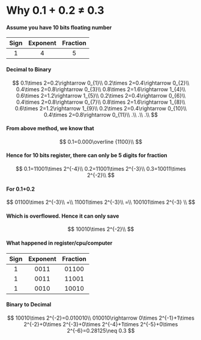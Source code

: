 # Why 0.1 + 0.2 ≠ 0.3

#### Assume you have 10 bits floating number
|Sign|Exponent|Fraction|
|:-:|:-:|:-:|
|1|4|5|

#### Decimal to Binary
$$
0.1\times 2=0.2\rightarrow 0_{1}\\
0.2\times 2=0.4\rightarrow 0_{2}\\
0.4\times 2=0.8\rightarrow 0_{3}\\
0.8\times 2=1.6\rightarrow 1_{4}\\
0.6\times 2=1.2\rightarrow 1_{5}\\
0.2\times 2=0.4\rightarrow 0_{6}\\
0.4\times 2=0.8\rightarrow 0_{7}\\
0.8\times 2=1.6\rightarrow 1_{8}\\
0.6\times 2=1.2\rightarrow 1_{9}\\
0.2\times 2=0.4\rightarrow 0_{10}\\
0.4\times 2=0.8\rightarrow 0_{11}\\
.\\
.\\
.\\
$$
#### From above method, we know that
$$
0.1=0.000\overline {1100}\\
$$
#### Hence for 10 bits register, there can only be 5 digits for fraction
$$
0.1=11001\times 2^{-4}\\
0.2=11001\times 2^{-3}\\
0.3=10011\times 2^{-2}\\
$$
#### For 0.1+0.2
$$
01100\times 2^{-3}\\
+\\
11001\times 2^{-3}\\
=\\
100101\times 2^{-3} \\
$$
#### Which is overflowed. Hence it can only save
$$
10010\times 2^{-2}\\
$$
#### What happened in register/cpu/computer
|Sign|Exponent|Fraction|
|:-:|:-:|:-:|
|1|0011|01100|
|1|0011|11001|
|1|0010|10010|
#### Binary to Decimal
$$
10010\times 2^{-2}=0.010010\\
010010\rightarrow 0\times 2^{-1}+1\times 2^{-2}+0\times 2^{-3}+0\times 2^{-4}+1\times 2^{-5}+0\times 2^{-6}=0.28125\neq 0.3
$$